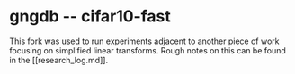 # gngdb -- cifar10-fast

This fork was used to run experiments adjacent to another piece of work
focusing on simplified linear transforms. Rough notes on this can be found
in the [[research_log.md]].

